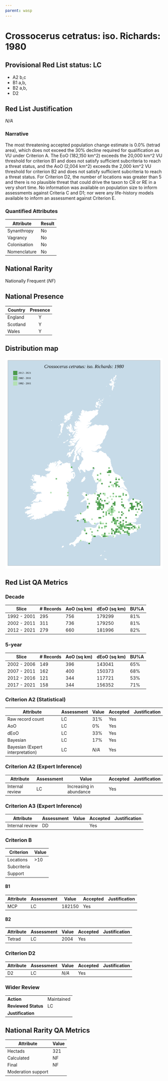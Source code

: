 ```yaml
---
parent: wasp
---
```


# Crossocerus cetratus: iso. Richards: 1980

## Provisional Red List status: LC
- A2 b,c
- B1 a,b, 
- B2 a,b, 
- D2

## Red List Justification
*N/A*
### Narrative


The most threatening accepted population change estimate is 0.0% (tetrad area), which does not exceed the 30% decline required for qualification as VU under Criterion A. The EoO (182,150 km^2) exceeds the 20,000 km^2 VU threshold for criterion B1 and does not satisfy sufficient subcriteria to reach a threat status, and the AoO (2,004 km^2) exceeds the 2,000 km^2 VU threshold for criterion B2 and does not satisfy sufficient subcriteria to reach a threat status. For Criterion D2, the number of locations was greater than 5 and there is no plausible threat that could drive the taxon to CR or RE in a very short time. No information was available on population size to inform assessments against Criteria C and D1; nor were any life-history models available to inform an assessment against Criterion E.
### Quantified Attributes
|Attribute|Result|
|---|---|
|Synanthropy|No|
|Vagrancy|No|
|Colonisation|No|
|Nomenclature|No|


## National Rarity
Nationally Frequent (*NF*)

## National Presence
|Country|Presence
|---|:-:|
|England|Y|
|Scotland|Y|
|Wales|Y|


## Distribution map
![](../map/414.svg)

## Red List QA Metrics
### Decade
| Slice | # Records | AoO (sq km) | dEoO (sq km) |BU%A |
|---|---|---|---|---|
|1992 - 2001|295|756|179299|81%|
|2002 - 2011|311|736|179250|81%|
|2012 - 2021|279|660|181996|82%|
### 5-year
| Slice | # Records | AoO (sq km) | dEoO (sq km) |BU%A |
|---|---|---|---|---|
|2002 - 2006|149|396|143041|65%|
|2007 - 2011|162|400|150373|68%|
|2012 - 2016|121|344|117721|53%|
|2017 - 2021|158|344|156352|71%|
### Criterion A2 (Statistical)
|Attribute|Assessment|Value|Accepted|Justification
|---|---|---|---|---|
|Raw record count|LC|31%|Yes||
|AoO|LC|0%|Yes||
|dEoO|LC|33%|Yes||
|Bayesian|LC|17%|Yes||
|Bayesian (Expert interpretation)|LC|*N/A*|Yes||
### Criterion A2 (Expert Inference)
|Attribute|Assessment|Value|Accepted|Justification
|---|---|---|---|---|
|Internal review|LC|Increasing in abundance|Yes||
### Criterion A3 (Expert Inference)
|Attribute|Assessment|Value|Accepted|Justification
|---|---|---|---|---|
|Internal review|DD||Yes||
### Criterion B
|Criterion| Value|
|---|---|
|Locations|>10|
|Subcriteria||
|Support||
#### B1
|Attribute|Assessment|Value|Accepted|Justification
|---|---|---|---|---|
|MCP|LC|182150|Yes||
#### B2
|Attribute|Assessment|Value|Accepted|Justification
|---|---|---|---|---|
|Tetrad|LC|2004|Yes||
### Criterion D2
|Attribute|Assessment|Value|Accepted|Justification
|---|---|---|---|---|
|D2|LC|*N/A*|Yes||
### Wider Review
|  |  |
|---|---|
|**Action**|Maintained|
|**Reviewed Status**|LC|
|**Justification**||


## National Rarity QA Metrics
|Attribute|Value|
|---|---|
|Hectads|321|
|Calculated|NF|
|Final|NF|
|Moderation support||


